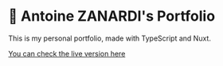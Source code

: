 # 🚀 Antoine ZANARDI's Portfolio

This is my personal portfolio, made with TypeScript and Nuxt.

[You can check the live version here](https://antoinezanardi.fr)